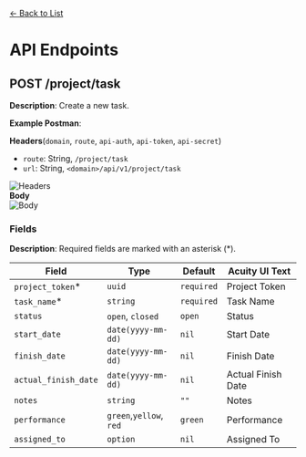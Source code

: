 [<- Back to List](https://github.com/AcuityPPM/APIs/blob/main/endpoints/record.md)

# API Endpoints

## POST /project/task

**Description**: Create a new task.

**Example Postman**:

**Headers**(`domain`, `route`, `api-auth`, `api-token`, `api-secret`)

- `route`: String, `/project/task`
- `url`: String, `<domain>/api/v1/project/task`

![Headers](https://github.com/AcuityPPM/APIs/blob/main/img/post_headers.webp)
<br>
**Body**
<br>
![Body](https://github.com/AcuityPPM/APIs/blob/main/img/post_body.webp)

### Fields

**Description**: Required fields are marked with an asterisk (\*).

| Field                | Type                    | Default    | Acuity UI Text     |
| -------------------- | ----------------------- | ---------- | ------------------ |
| `project_token`\*    | `uuid`                  | `required` | Project Token      |
| `task_name`\*        | `string`                | `required` | Task Name          |
| `status`             | `open`, `closed`        | `open`     | Status             |
| `start_date`         | `date(yyyy-mm-dd)`      | `nil`      | Start Date         |
| `finish_date`        | `date(yyyy-mm-dd)`      | `nil`      | Finish Date        |
| `actual_finish_date` | `date(yyyy-mm-dd)`      | `nil`      | Actual Finish Date |
| `notes`              | `string`                | `""`       | Notes              |
| `performance`        | `green`,`yellow`, `red` | `green`    | Performance        |
| `assigned_to`        | `option`                | `nil`      | Assigned To        |
